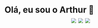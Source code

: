 <h1> Olá, eu sou o Arthur 👋
  
<div align="center">
  <a href="http://arthurmeiraprog@gmail.com/" target="_blank"><img src="https://img.shields.io/badge/-Gmail-%230077B5?style=for-the-badge&logo=Gmail&logoColor=white" target="_blank"></a> 
  <a href="https://instagram.com/meiradev" target="_blank"><img src="https://img.shields.io/badge/-Instagram-%23E4405F?style=for-the-badge&logo=instagram&logoColor=white" target="_blank"></a>
  <a href="https://www.linkedin.com/in/arthur-meira-191737215/" target="_blank"><img src="https://img.shields.io/badge/-LinkedIn-%230077B5?style=for-the-badge&logo=linkedin&logoColor=white" target="_blank"></a> 
